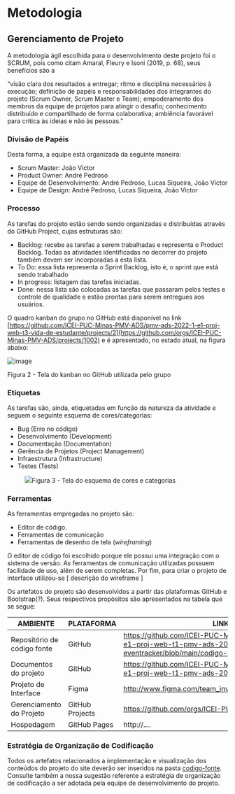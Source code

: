 
# Metodologia

## Gerenciamento de Projeto
A metodologia ágil escolhida para o desenvolvimento deste projeto foi o SCRUM, pois como citam Amaral, Fleury e Isoni (2019, p. 68), seus benefícios são a

“visão clara dos resultados a entregar; ritmo e disciplina necessários à execução; definição de papéis e responsabilidades dos integrantes do projeto (Scrum Owner, Scrum Master e Team); empoderamento dos membros da equipe de projetos para atingir o desafio; conhecimento distribuído e compartilhado de forma colaborativa; ambiência favorável para crítica às ideias e não às pessoas.”

### Divisão de Papéis

Desta forma, a equipe está organizada da seguinte maneira:
- Scrum Master: João Victor
- Product Owner: André Pedroso
- Equipe de Desenvolvimento: André Pedroso, Lucas Siqueira, João Victor
- Equipe de Design: André Pedroso, Lucas Siqueira, João Victor

### Processo

As tarefas do projeto estão sendo sendo organizadas e distribuídas através do GitHub Project, cujas estruturas são:
- Backlog: recebe as tarefas a serem trabalhadas e representa o Product Backlog. Todas as atividades identificadas no decorrer do projeto também devem ser incorporadas a esta lista. 
- To Do: essa lista representa o Sprint Backlog, isto é, o sprint que está sendo trabalhado
- In progress: listagem das tarefas iniciadas. 
- Done: nessa lista são colocadas as tarefas que passaram pelos testes e controle de qualidade e estão prontas para serem entregues aos usuários.

O quadro kanban do grupo no GitHub está disponível no link [https://github.com/ICEI-PUC-Minas-PMV-ADS/pmv-ads-2022-1-e1-proj-web-t3-vida-de-estudante/projects/2](https://github.com/orgs/ICEI-PUC-Minas-PMV-ADS/projects/1002) e é apresentado, no estado atual, na figura abaixo:


![image](https://github.com/ICEI-PUC-Minas-PMV-ADS/pmv-ads-2024-1-e1-proj-web-t1-pmv-ads-2024-1-e1-eventracker/assets/157080144/9d4d6680-3ede-4831-97a7-8a53177d830d)


Figura 2 - Tela do kanban no GitHub utilizada pelo grupo

### Etiquetas
<p>As tarefas são, ainda, etiquetadas em função da natureza da atividade e seguem o seguinte esquema de cores/categorias:</p>

<ul>
  <li>Bug (Erro no código)</li>
  <li>Desenvolvimento (Development)</li>
  <li>Documentação (Documentation)</li>
  <li>Gerência de Projetos (Project Management)</li>
  <li>Infraestrutura (Infrastructure)</li>
  <li>Testes (Tests)</li>
</ul>

<figure> 
  <img src="https://user-images.githubusercontent.com/100447878/164068979-9eed46e1-9b44-461e-ab88-c2388e6767a1.png"
    <figcaption>Figura 3 - Tela do esquema de cores e categorias</figcaption>
</figure> 
  
### Ferramentas

As ferramentas empregadas no projeto são:

- Editor de código.
- Ferramentas de comunicação
- Ferramentas de desenho de tela (_wireframing_)

O editor de código foi escolhido porque ele possui uma integração com o sistema de versão. As ferramentas de comunicação utilizadas possuem facilidade de uso, além de serem completas. Por fim, para criar o projeto de interface utilizou-se [ descrição do wireframe ]

Os artefatos do projeto são desenvolvidos a partir das plataformas GitHub e Bootstrap(?). Seus respectivos propósitos são apresentados na tabela que se segue:

| AMBIENTE                            | PLATAFORMA                         | LINK DE ACESSO                         |
|-------------------------------------|------------------------------------|----------------------------------------|
| Repositório de código fonte         | GitHub                             | https://github.com/ICEI-PUC-Minas-PMV-ADS/pmv-ads-2024-1-e1-proj-web-t1-pmv-ads-2024-1-e1-eventracker/blob/main/codigo-fonte/README.md |
| Documentos do projeto               | GitHub                             | https://github.com/ICEI-PUC-Minas-PMV-ADS/pmv-ads-2024-1-e1-proj-web-t1-pmv-ads-2024-1-e1-eventracker |
| Projeto de Interface                | Figma                              | http://www.figma.com/team_invite/redeem/PQWJS4rufnAxX7KjSkSz45 |
| Gerenciamento do Projeto            | GitHub Projects                    | https://github.com/orgs/ICEI-PUC-Minas-PMV-ADS/projects/1002 |
| Hospedagem                          | GitHub Pages                       | http://....                            |


### Estratégia de Organização de Codificação 

Todos os artefatos relacionados a implementação e visualização dos conteúdos do projeto do site deverão ser inseridos na pasta [codigo-fonte](http://https://github.com/ICEI-PUC-Minas-PMV-ADS/WebApplicationProject-Template-v2/tree/main/codigo-fonte). Consulte também a nossa sugestão referente a estratégia de organização de codificação a ser adotada pela equipe de desenvolvimento do projeto.
